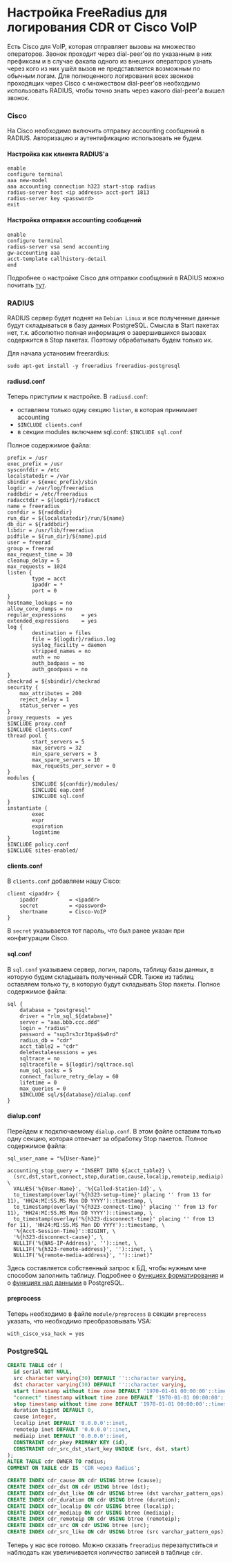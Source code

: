 # Настройка FreeRadius для логирования CDR от Cisco VoIP

Есть Cisco для VoIP, которая отправляет вызовы на множество операторов. Звонок проходит через dial-peer'ов по указанным в них префиксам и в случае факапа одного из внешних операторов узнать через кого из них ушёл вызов не представляется возможным по обычным логам.  Для полноценного логирования всех звонков проходящих через Cisco  с множеством dial-peer'ов необходимо использовать RADIUS, чтобы точно знать через какого dial-peer'а вышел звонок.

### Cisco

На Cisco необходимо включить отправку accounting сообщений в RADIUS. Авторизацию и аутентификацию использовать не будем.

#### Настройка как клиента RADIUS'а

    enable
    configure terminal
    aaa new-model
    aaa accounting connection h323 start-stop radius
    radius-server host <ip address> acct-port 1813
    radius-server key <password>
    exit

#### Настройка отправки accounting сообщений

    enable
    configure terminal
    radius-server vsa send accounting
    gw-accounting aaa
    acct-template callhistory-detail
    end

Подробнее о настройке Cisco для отправки сообщений в RADIUS можно почитать [тут](http://www.cisco.com/c/en/us/td/docs/ios/voice/cdr/developer/guide/cdrdev/cdradius.html#pgfId-1057687).

### RADIUS

RADIUS сервер будет поднят на `Debian Linux` и все полученные данные будут складываться в базу данных PostgreSQL. Смысла в Start пакетах нет, т.к. абсолютно полная информация о завершившихся вызовах содержится в Stop пакетах. Поэтому обрабатывать будем только их.

Для начала установим freerardius:

    sudo apt-get install -y freeradius freeradius-postgresql

#### radiusd.conf

Теперь приступим к настройке. В `radiusd.conf`:

- оставляем только одну секцию `listen`, в которая принимает accounting
- `$INCLUDE clients.conf`
- в секции modules включаем sql.conf: `$INCLUDE sql.conf`

Полное содержимое файла:

    prefix = /usr
    exec_prefix = /usr
    sysconfdir = /etc
    localstatedir = /var
    sbindir = ${exec_prefix}/sbin
    logdir = /var/log/freeradius
    raddbdir = /etc/freeradius
    radacctdir = ${logdir}/radacct
    name = freeradius
    confdir = ${raddbdir}
    run_dir = ${localstatedir}/run/${name}
    db_dir = ${raddbdir}
    libdir = /usr/lib/freeradius
    pidfile = ${run_dir}/${name}.pid
    user = freerad
    group = freerad
    max_request_time = 30
    cleanup_delay = 5
    max_requests = 1024
    listen {
            type = acct
            ipaddr = *
            port = 0
    }
    hostname_lookups = no
    allow_core_dumps = no
    regular_expressions     = yes
    extended_expressions    = yes
    log {
            destination = files
            file = ${logdir}/radius.log
            syslog_facility = daemon
            stripped_names = no
            auth = no
            auth_badpass = no
            auth_goodpass = no
    }
    checkrad = ${sbindir}/checkrad
    security {
        max_attributes = 200
        reject_delay = 1
        status_server = yes
    }
    proxy_requests  = yes
    $INCLUDE proxy.conf
    $INCLUDE clients.conf
    thread pool {
            start_servers = 5
            max_servers = 32
            min_spare_servers = 3
            max_spare_servers = 10
            max_requests_per_server = 0
    }
    modules {
            $INCLUDE ${confdir}/modules/
            $INCLUDE eap.conf
            $INCLUDE sql.conf
    }
    instantiate {
            exec
            expr
            expiration
            logintime
    }
    $INCLUDE policy.conf
    $INCLUDE sites-enabled/

#### clients.conf

В `clients.conf` добавляем нашу Cisco:

    client <ipaddr> {
        ipaddr          = <ipaddr>
        secret          = <password>
        shortname       = Cisco-VoIP
    }

В `secret` указывается тот пароль, что был ранее указан при конфигурации Cisco.

#### sql.conf

В `sql.conf` указываем сервер, логин, пароль, таблицу базы данных, в которую будем складывать полученный CDR. Также из таблиц оставляем только ту, в которую будут складывать Stop пакеты. Полное содержимое файла:

    sql {
        database = "postgresql"
        driver = "rlm_sql_${database}"
        server = "aaa.bbb.ccc.ddd"
        login = "radius"
        password = "sup3rs3cr3tpa$$w0rd"
        radius_db = "cdr"
        acct_table2 = "cdr"
        deletestalesessions = yes
        sqltrace = no
        sqltracefile = ${logdir}/sqltrace.sql
        num_sql_socks = 5
        connect_failure_retry_delay = 60
        lifetime = 0
        max_queries = 0
        $INCLUDE sql/${database}/dialup.conf
    }

#### dialup.conf

Перейдем к подключаемому `dialup.conf`. В этом файле оставим только одну секцию, которая отвечает за обработку Stop пакетов. Полное содержимое файла:

    sql_user_name = "%{User-Name}"

    accounting_stop_query = "INSERT INTO ${acct_table2} \
      (src,dst,start,connect,stop,duration,cause,localip,remoteip,mediaip) \
      VALUES('%{User-Name}', '%{Called-Station-Id}', \
      to_timestamp(overlay('%{h323-setup-time}' placing '' from 13 for 11), 'HH24:MI:SS.MS Mon DD YYYY')::timestamp, \
      to_timestamp(overlay('%{h323-connect-time}' placing '' from 13 for 11), 'HH24:MI:SS.MS Mon DD YYYY')::timestamp, \
      to_timestamp(overlay('%{h323-disconnect-time}' placing '' from 13 for 11), 'HH24:MI:SS.MS Mon DD YYYY')::timestamp, \
      '%{Acct-Session-Time}'::BIGINT, \
      '%{h323-disconnect-cause}', \
      NULLIF('%{NAS-IP-Address}', '')::inet, \
      NULLIF('%{h323-remote-address}', '')::inet, \
      NULLIF('%{remote-media-address}', '')::inet)"

Здесь составляется собственный запрос к БД, чтобы нужным мне способом заполнить таблицу. Подробнее о [функциях форматирования](http://www.postgresql.org/docs/9.3/static/functions-formatting.html) и о [функциях над данными](http://www.postgresql.org/docs/9.3/static/functions-string.html) в PostgreSQL.

#### preprocess

Теперь необходимо в файле `module/preprocess` в секции `preprocess` указать, что необходимо преобразовывать VSA:

    with_cisco_vsa_hack = yes

### PostgreSQL

```sql
CREATE TABLE cdr (
  id serial NOT NULL,
  src character varying(30) DEFAULT ''::character varying,
  dst character varying(30) DEFAULT ''::character varying,
  start timestamp without time zone DEFAULT '1970-01-01 00:00:00'::timestamp without time zone,
  "connect" timestamp without time zone DEFAULT '1970-01-01 00:00:00'::timestamp without time zone,
  stop timestamp without time zone DEFAULT '1970-01-01 00:00:00'::timestamp without time zone,
  duration bigint DEFAULT 0,
  cause integer,
  localip inet DEFAULT '0.0.0.0'::inet,
  remoteip inet DEFAULT '0.0.0.0'::inet,
  mediaip inet DEFAULT '0.0.0.0'::inet,
  CONSTRAINT cdr_pkey PRIMARY KEY (id),
  CONSTRAINT cdr_src_dst_start_key UNIQUE (src, dst, start)
);
ALTER TABLE cdr OWNER TO radius;
COMMENT ON TABLE cdr IS 'CDR через Radius';

CREATE INDEX cdr_cause ON cdr USING btree (cause);
CREATE INDEX cdr_dst ON cdr USING btree (dst);
CREATE INDEX cdr_dst_like ON cdr USING btree (dst varchar_pattern_ops);
CREATE INDEX cdr_duration ON cdr USING btree (duration);
CREATE INDEX cdr_localip ON cdr USING btree (localip);
CREATE INDEX cdr_mediaip ON cdr USING btree (mediaip);
CREATE INDEX cdr_remoteip ON cdr USING btree (remoteip);
CREATE INDEX cdr_src ON cdr USING btree (src);
CREATE INDEX cdr_src_like ON cdr USING btree (src varchar_pattern_ops);
```

Теперь у нас все готово. Можно сказать `freeradius` перезапуститься и наблюдать как увеличивается количество записей в таблице `cdr`.


